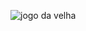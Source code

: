 ![jogo da velha](https://user-images.githubusercontent.com/72109811/176805603-4137cdd3-0c1a-4430-8a5a-eb9364b40d0e.jpg)
